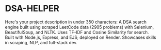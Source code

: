 # DSA-HELPER
Here's your project description in under 350 characters:  A DSA search engine built using scraped LeetCode data (2905 problems) with Selenium, BeautifulSoup, and NLTK. Uses TF-IDF and Cosine Similarity for search. Built with Node.js, Express, and EJS; deployed on Render. Showcases skills in scraping, NLP, and full-stack dev.

